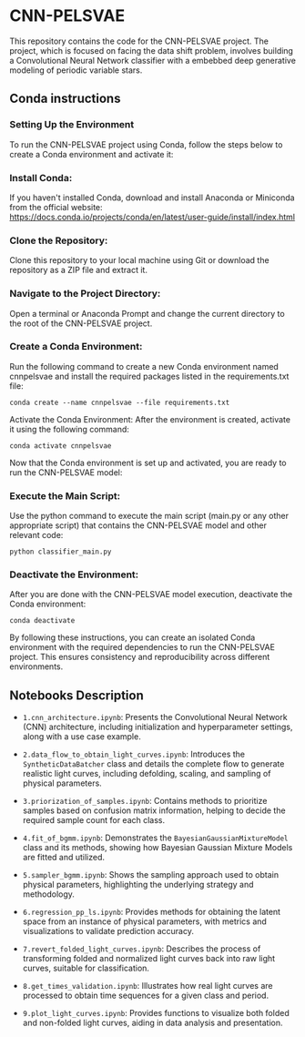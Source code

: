 # CNN-PELSVAE

This repository contains the code for the CNN-PELSVAE project. The project, which is focused on facing the data shift problem, involves building a Convolutional Neural Network classifier with a embebbed deep generative modeling of periodic variable stars. 


## Conda instructions

### Setting Up the Environment
To run the CNN-PELSVAE project using Conda, follow the steps below to create a Conda environment and activate it:

### Install Conda:
If you haven't installed Conda, download and install Anaconda or Miniconda from the official website: https://docs.conda.io/projects/conda/en/latest/user-guide/install/index.html

### Clone the Repository:
Clone this repository to your local machine using Git or download the repository as a ZIP file and extract it.

### Navigate to the Project Directory:
Open a terminal or Anaconda Prompt and change the current directory to the root of the CNN-PELSVAE project.

### Create a Conda Environment:
Run the following command to create a new Conda environment named cnnpelsvae and install the required packages listed in the requirements.txt file:

`conda create --name cnnpelsvae --file requirements.txt`


Activate the Conda Environment:
After the environment is created, activate it using the following command:

`conda activate cnnpelsvae`

Now that the Conda environment is set up and activated, you are ready to run the CNN-PELSVAE model:

### Execute the Main Script:
Use the python command to execute the main script (main.py or any other appropriate script) that contains the CNN-PELSVAE model and other relevant code:

`python classifier_main.py`

### Deactivate the Environment:
After you are done with the CNN-PELSVAE model execution, deactivate the Conda environment:

`conda deactivate`

By following these instructions, you can create an isolated Conda environment with the required dependencies to run the CNN-PELSVAE project. This ensures consistency and reproducibility across different environments.


## Notebooks Description

- `1.cnn_architecture.ipynb`: Presents the Convolutional Neural Network (CNN) architecture, including initialization and hyperparameter settings, along with a use case example.

- `2.data_flow_to_obtain_light_curves.ipynb`: Introduces the `SyntheticDataBatcher` class and details the complete flow to generate realistic light curves, including defolding, scaling, and sampling of physical parameters.

- `3.priorization_of_samples.ipynb`: Contains methods to prioritize samples based on confusion matrix information, helping to decide the required sample count for each class.

- `4.fit_of_bgmm.ipynb`: Demonstrates the `BayesianGaussianMixtureModel` class and its methods, showing how Bayesian Gaussian Mixture Models are fitted and utilized.

- `5.sampler_bgmm.ipynb`: Shows the sampling approach used to obtain physical parameters, highlighting the underlying strategy and methodology.

- `6.regression_pp_ls.ipynb`: Provides methods for obtaining the latent space from an instance of physical parameters, with metrics and visualizations to validate prediction accuracy.

- `7.revert_folded_light_curves.ipynb`: Describes the process of transforming folded and normalized light curves back into raw light curves, suitable for classification.

- `8.get_times_validation.ipynb`: Illustrates how real light curves are processed to obtain time sequences for a given class and period.

- `9.plot_light_curves.ipynb`: Provides functions to visualize both folded and non-folded light curves, aiding in data analysis and presentation.










